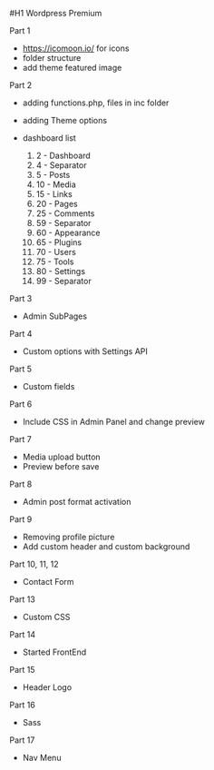 #H1 Wordpress Premium

Part 1
  - https://icomoon.io/ for icons
  - folder structure
  - add theme featured image

Part 2
  - adding functions.php, files in inc folder
  - adding Theme options
  - dashboard list

      1.   2 - Dashboard
      2.   4 - Separator
      3.   5 - Posts
      4.   10 - Media
      5.   15 - Links
      6.   20 - Pages
      7.   25 - Comments
      8.   59 - Separator
      9.   60 - Appearance
      10.  65 - Plugins
      11.  70 - Users
      12.  75 - Tools
      13.  80 - Settings
      14.  99 - Separator

Part 3
  - Admin SubPages

Part 4
  - Custom options with Settings API

Part 5
  - Custom fields

Part 6
  - Include CSS in Admin Panel and change preview

Part 7
  - Media upload button
  - Preview before save

Part 8
  - Admin post format activation

Part 9
  - Removing profile picture
  - Add custom header and custom background

Part 10, 11, 12
  - Contact Form

Part 13
  - Custom CSS

Part 14
  - Started FrontEnd

Part 15
  - Header Logo

Part 16
  - Sass

Part 17
  - Nav Menu
